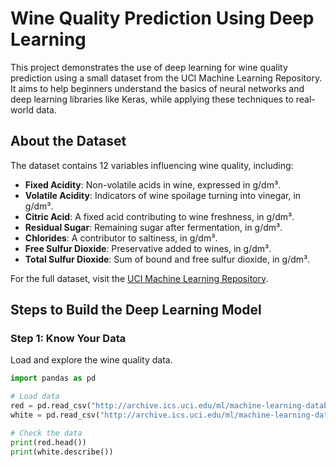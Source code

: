# Wine Quality Prediction Using Deep Learning

This project demonstrates the use of deep learning for wine quality prediction using a small dataset from the UCI Machine Learning Repository. It aims to help beginners understand the basics of neural networks and deep learning libraries like Keras, while applying these techniques to real-world data.

## About the Dataset
The dataset contains 12 variables influencing wine quality, including:

- **Fixed Acidity**: Non-volatile acids in wine, expressed in g/dm³.
- **Volatile Acidity**: Indicators of wine spoilage turning into vinegar, in g/dm³.
- **Citric Acid**: A fixed acid contributing to wine freshness, in g/dm³.
- **Residual Sugar**: Remaining sugar after fermentation, in g/dm³.
- **Chlorides**: A contributor to saltiness, in g/dm³.
- **Free Sulfur Dioxide**: Preservative added to wines, in g/dm³.
- **Total Sulfur Dioxide**: Sum of bound and free sulfur dioxide, in g/dm³.

For the full dataset, visit the [UCI Machine Learning Repository](https://archive.ics.uci.edu/ml/machine-learning-databases/wine-quality/).

## Steps to Build the Deep Learning Model

### Step 1: Know Your Data
Load and explore the wine quality data.

```python
import pandas as pd

# Load data
red = pd.read_csv("http://archive.ics.uci.edu/ml/machine-learning-databases/wine-quality/winequality-red.csv", sep=';')
white = pd.read_csv("http://archive.ics.uci.edu/ml/machine-learning-databases/wine-quality/winequality-white.csv", sep=';')

# Check the data
print(red.head())
print(white.describe())
